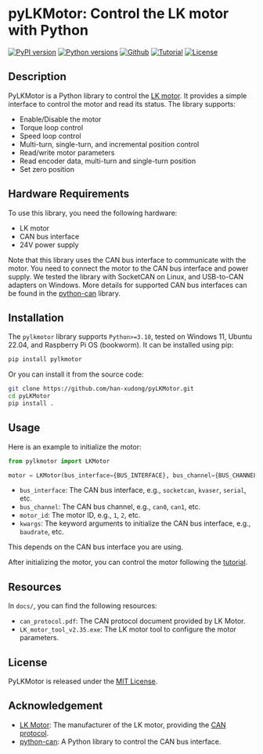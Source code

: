 # pyLKMotor: Control the LK motor with Python

[![PyPI version](https://img.shields.io/pypi/v/pylkmotor.svg?logo=pypi&logoColor=white)](https://pypi.org/project/pylkmotor/)
[![Python versions](https://img.shields.io/pypi/pyversions/pylkmotor.svg?logo=python&logoColor=white)](https://pypi.org/project/pylkmotor/)
[![Github](https://img.shields.io/badge/Github-pyLKMotor-purple.svg?logo=github&logoColor=white)](https://github.com/han-xudong/pyLKMotor)
[![Tutorial](https://img.shields.io/badge/Tutorial-pyLKMotor-purple.svg?logo=read-the-docs&logoColor=white)](https://github.com/han-xudong/pyLKMotor/blob/main/docs/tutorial.ipynb)
[![License](https://img.shields.io/badge/license-MIT-yellow.svg)](LICENSE)

## Description

PyLKMotor is a Python library to control the [LK motor](http://www.lkmotor.cn). It provides a simple interface to control the motor and read its status. The library supports:

- Enable/Disable the motor
- Torque loop control
- Speed loop control
- Multi-turn, single-turn, and incremental position control
- Read/write motor parameters
- Read encoder data, multi-turn and single-turn position
- Set zero position

## Hardware Requirements

To use this library, you need the following hardware:

- LK motor
- CAN bus interface
- 24V power supply

Note that this library uses the CAN bus interface to communicate with the motor. You need to connect the motor to the CAN bus interface and power supply. We tested the library with SocketCAN on Linux, and USB-to-CAN adapters on Windows. More details for supported CAN bus interfaces can be found in the [python-can](https://python-can.readthedocs.io/en/stable/interfaces.html) library.

## Installation

The `pylkmotor` library supports `Python>=3.10`, tested on Windows 11, Ubuntu 22.04, and Raspberry Pi OS (bookworm). It can be installed using pip:

```bash
pip install pylkmotor
```

Or you can install it from the source code:

```bash
git clone https://github.com/han-xudong/pyLKMotor.git
cd pyLKMotor
pip install .
```

## Usage

Here is an example to initialize the motor:

```python
from pylkmotor import LKMotor

motor = LKMotor(bus_interface={BUS_INTERFACE}, bus_channel={BUS_CHANNEL}, motor_id={MOTOR_ID}, **kwargs)
```

- `bus_interface`: The CAN bus interface, e.g., `socketcan`, `kvaser`, `serial`, etc.
- `bus_channel`: The CAN bus channel, e.g., `can0`, `can1`, etc.
- `motor_id`: The motor ID, e.g., `1`, `2`, etc.
- `kwargs`: The keyword arguments to initialize the CAN bus interface, e.g., `baudrate`, etc.

This depends on the CAN bus interface you are using.

After initializing the motor, you can control the motor following the [tutorial](https://github.com/han-xudong/pyLKMotor/blob/main/docs/tutorial.ipynb).

## Resources

In `docs/`, you can find the following resources:

- `can_protocol.pdf`: The CAN protocol document provided by LK Motor.
- `LK_motor_tool_v2.35.exe`: The LK motor tool to configure the motor parameters.

## License

PyLKMotor is released under the [MIT License](LICENSE).

## Acknowledgement

- [LK Motor](http://www.lkmotor.cn): The manufacturer of the LK motor, providing the [CAN protocol](docs/can_protocol.pdf).
- [python-can](https://python-can.readthedocs.io/en/stable/): A Python library to control the CAN bus interface.
